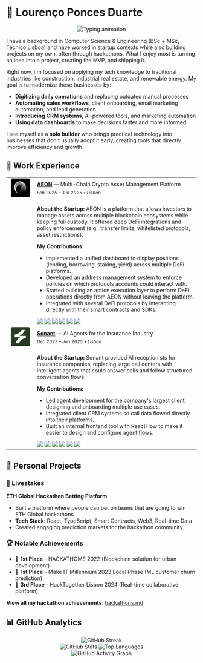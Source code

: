 # 👋 Lourenço Ponces Duarte

<div align="center">
  <img src="https://readme-typing-svg.herokuapp.com?font=Fira+Code&pause=1200&color=6366F1&center=true&vCenter=true&width=520&lines=Solo+building+real-world+projects;Shipping+MVPs+fast%2C+validating+early;Applying+tech+to+traditional+industries" alt="Typing animation" />
</div>

I have a background in Computer Science & Engineering (BSc + MSc, Técnico Lisboa) and have worked in startup contexts while also building projects on my own, often through hackathons. What I enjoy most is turning an idea into a project, creating the MVP, and shipping it.

Right now, I'm focused on applying my tech knowledge to traditional industries like construction, industrial real estate, and renewable energy. My goal is to modernize these businesses by:

- **Digitizing daily operations** and replacing outdated manual processes
- **Automating sales workflows**, client onboarding, email marketing automation, and lead generation
- **Introducing CRM systems**, AI-powered tools, and marketing automation
- **Using data dashboards** to make decisions faster and more informed

I see myself as a **solo builder** who brings practical technology into businesses that don't usually adopt it early, creating tools that directly improve efficiency and growth.


## 💼 Work Experience

<table>
  <!-- AEON -->
  <tr>
    <td width="60" align="center">
      <img src="./images/aeon_logo_rounded.png" alt="AEON" width="50" height="50" />
    </td>
    <td>
       <strong><a href="https://www.aeon.so/">AEON</a></strong> — Multi-Chain Crypto Asset Management Platform<br/>
       <sub><em>Feb 2025 – Jun 2025 • Lisbon</em></sub>
    </td>
  </tr>
  <tr>
    <td></td>
    <td>
      <p><b>About the Startup:</b> AEON is a platform that allows investors to manage assets across multiple blockchain ecosystems while keeping full custody. 
      It offered deep DeFi integrations and policy enforcement (e.g., transfer limits, whitelisted protocols, asset restrictions).</p>
      <p><b>My Contributions:</b></p>
      <ul>
        <li>Implemented a unified dashboard to display positions (lending, borrowing, staking, yield) across multiple DeFi platforms.</li>
        <li>Developed an address management system to enforce policies on which protocols accounts could interact with.</li>
        <li>Started building an action execution layer to perform DeFi operations directly from AEON without leaving the platform.</li>
        <li>Integrated with several DeFi protocols by interacting directly with their smart contracts and SDKs.</li>
      </ul>
      <img src="https://img.shields.io/badge/Next.js-000000?style=flat&logo=nextdotjs&logoColor=white" />
      <img src="https://img.shields.io/badge/TypeScript-007ACC?style=flat&logo=typescript&logoColor=white" />
      <img src="https://img.shields.io/badge/React-20232A?style=flat&logo=react&logoColor=61DAFB" />
      <img src="https://img.shields.io/badge/Node.js-43853D?style=flat&logo=node.js&logoColor=white" />
      <img src="https://img.shields.io/badge/Sui_Move-6E00FF?style=flat&logo=move&logoColor=white" />
      <img src="https://img.shields.io/badge/SQL-336791?style=flat&logo=postgresql&logoColor=white" />
    </td>
  </tr>

  <!-- Sonant -->
  <tr>
    <td width="60" align="center">
      <img src="./images/sonant_logo_rounded.png" alt="Sonant" width="50" height="50" />
    </td>
    <td>
       <strong><a href="https://www.sonant.ai/">Sonant</a></strong> — AI Agents for the Insurance Industry<br/>
       <sub><em>Dec 2023 – Jan 2025 • Lisbon</em></sub>
    </td>
  </tr>
  <tr>
    <td></td>
    <td>
      <p><b>About the Startup:</b> Sonant provided AI receptionists for insurance companies, replacing large call centers with intelligent agents that could answer calls and follow structured conversation flows.</p>
      <p><b>My Contributions:</b></p>
      <ul>
        <li>Led agent development for the company's largest client, designing and onboarding multiple use cases.</li>
        <li>Integrated client CRM systems so call data flowed directly into their platforms.</li>
        <li>Built an internal frontend tool with ReactFlow to make it easier to design and configure agent flows.</li>
      </ul>
       <img src="https://img.shields.io/badge/Python-3776AB?style=flat&logo=python&logoColor=white" />
       <img src="https://img.shields.io/badge/FastAPI-009688?style=flat&logo=fastapi&logoColor=white" />
       <img src="https://img.shields.io/badge/PostgreSQL-316192?style=flat&logo=postgresql&logoColor=white" />
       <img src="https://img.shields.io/badge/Next.js-000000?style=flat&logo=nextdotjs&logoColor=white" />
       <img src="https://img.shields.io/badge/OpenAI-412991?style=flat&logo=openai&logoColor=white" />
       <img src="https://img.shields.io/badge/ReactFlow-61DAFB?style=flat&logo=react&logoColor=black" />
    </td>
  </tr>
</table>





## 🚀 Personal Projects

### 🎯 Livestakes
**ETH Global Hackathon Betting Platform**
- Built a platform where people can bet on teams that are going to win ETH Global hackathons
- **Tech Stack**: React, TypeScript, Smart Contracts, Web3, Real-time Data
- Created engaging prediction markets for the hackathon community

### 🏆 Notable Achievements
- 🥇 **1st Place** - HACKATHOME 2022 (Blockchain solution for urban development)
- 🥇 **1st Place** - Make IT Millennium 2023 Local Phase (ML customer churn prediction)
- 🥉 **3rd Place** - HackTogether Lisbon 2024 (Real-time collaborative platform)

**View all my hackathon achievements**: [hackathons.md](./hackathons.md)

## 📊 GitHub Analytics

<div align="center">
  <img src="https://github-readme-streak-stats.herokuapp.com/?user=LourencoPonces&theme=tokyonight&hide_border=true" alt="GitHub Streak" />
</div>

<div align="center">
  <img src="https://github-readme-stats.vercel.app/api?username=LourencoPonces&show_icons=true&theme=tokyonight&hide=contribs,prs&count_private=true" alt="GitHub Stats" />
  <img src="https://github-readme-stats.vercel.app/api/top-langs/?username=LourencoPonces&layout=compact&theme=tokyonight&hide=html,css&langs_count=6" alt="Top Languages" />
</div>

<div align="center">
  <img src="https://github-readme-activity-graph.vercel.app/graph?username=LourencoPonces&theme=tokyonight&hide_border=true&area=true&custom_title=My%20Coding%20Journey&bg_color=0D1117&color=58A6FF&line=58A6FF&point=FFFFFF" alt="GitHub Activity Graph" />
</div>





